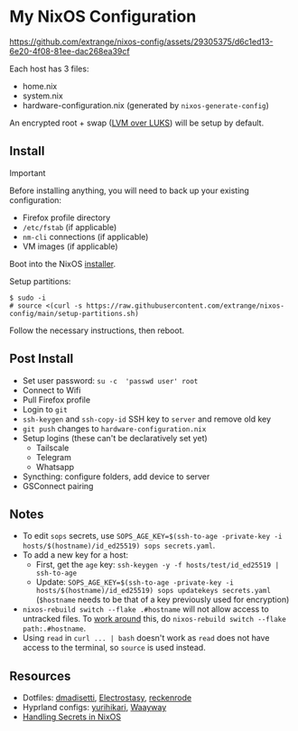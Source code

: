 # My NixOS Configuration

https://github.com/extrange/nixos-config/assets/29305375/d6c1ed13-6e20-4f08-81ee-dac268ea39cf

Each host has 3 files:

- home.nix
- system.nix
- hardware-configuration.nix (generated by `nixos-generate-config`)

An encrypted root + swap ([LVM over LUKS]) will be setup by default.

## Install

> [!IMPORTANT]
> Before installing anything, you will need to back up your existing configuration:
>
> - Firefox profile directory
> - `/etc/fstab` (if applicable)
> - `nm-cli` connections (if applicable)
> - VM images (if applicable)

Boot into the NixOS [installer].

Setup partitions:

```text
$ sudo -i
# source <(curl -s https://raw.githubusercontent.com/extrange/nixos-config/main/setup-partitions.sh)
```

Follow the necessary instructions, then reboot.

## Post Install

- Set user password: `su -c  'passwd user' root`
- Connect to Wifi
- Pull Firefox profile
- Login to `git`
- `ssh-keygen` and `ssh-copy-id` SSH key to `server` and remove old key
- `git push` changes to `hardware-configuration.nix`
- Setup logins (these can't be declaratively set yet)
  - Tailscale
  - Telegram
  - Whatsapp
- Syncthing: configure folders, add device to server
- GSConnect pairing

## Notes

- To edit `sops` secrets, use `SOPS_AGE_KEY=$(ssh-to-age -private-key -i hosts/$(hostname)/id_ed25519) sops secrets.yaml`.
- To add a new key for a host:
  - First, get the `age` key: `ssh-keygen -y -f hosts/test/id_ed25519 | ssh-to-age`
  - Update: `SOPS_AGE_KEY=$(ssh-to-age -private-key -i hosts/$(hostname)/id_ed25519) sops updatekeys secrets.yaml` (`$hostname` needs to be that of a key previously used for encryption)
- `nixos-rebuild switch --flake .#hostname` will not allow access to untracked files. To [work around] this, do `nixos-rebuild switch --flake path:.#hostname`.
- Using `read` in `curl ... | bash` doesn't work as `read` does not have access to the terminal, so `source` is used instead.

## Resources

- Dotfiles: [dmadisetti], [Electrostasy], [reckenrode]
- Hyprland configs: [yurihikari], [Waayway]
- [Handling Secrets in NixOS][secrets]

[secrets]: https://lgug2z.com/articles/handling-secrets-in-nixos-an-overview/
[NixOps]: https://christine.website/blog/nixos-encrypted-secrets-2021-01-20/
[Waayway]: https://github.com/Waayway/hyprland-waayway
[yurihikari]: https://github.com/yurihikari/garuda-sway-config
[electrostasy]: https://github.com/Electrostasy/dots
[reckenrode]: https://github.com/reckenrode/nixos-configs
[dmadisetti]: https://github.com/dmadisetti/.dots
[work around]: https://discourse.nixos.org/t/dirty-nixos-rebuild-build-flake-issues/30078/2
[LVM over LUKS]: https://wiki.archlinux.org/title/dm-crypt/Encrypting_an_entire_system#LVM_on_LUKS
[installer]: https://channels.nixos.org/nixos-23.11/latest-nixos-minimal-x86_64-linux.iso

